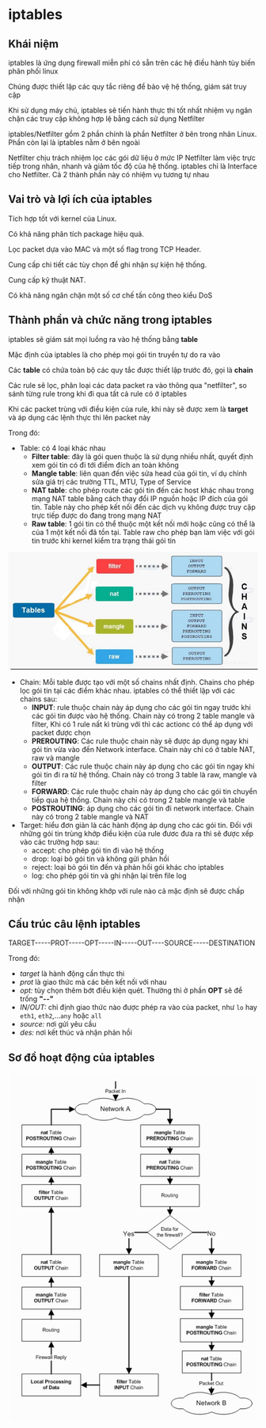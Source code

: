 # iptables
## Khái niệm 
iptables là ứng dụng firewall miễn phí có sẵn trên các hệ điều hành tùy biến phân phối linux

Chúng được thiết lập các quy tắc riêng để bảo vệ hệ thống, giám sát truy cập

Khi sử dụng máy chủ, iptables sẽ tiến hành thực thi tốt nhất nhiệm vụ ngăn chặn các truy cập không hợp lệ bằng cách sử dụng Netfilter

iptables/Netfilter gồm 2 phần chính là phần Netfilter ở bên trong nhân Linux. Phần còn lại là iptables nằm ở bên ngoài

Netfilter chịu trách nhiệm lọc các gói dữ liệu ở mức IP Netfilter làm việc trực tiếp trong nhân, nhanh và giảm tốc độ của hệ thống. iptables chỉ là Interface cho Netfilter. Cả 2 thành phần này có nhiệm vụ tương tự nhau
## Vai trò và lợi ích của iptables
Tích hợp tốt với kernel của Linux. 

Có khả năng phân tích package hiệu quả. 

Lọc packet dựa vào MAC và một số flag trong TCP Header. 

Cung cấp chi tiết các tùy chọn để ghi nhận sự kiện hệ thống. 

Cung cấp kỹ thuật NAT. 

Có khả năng ngăn chặn một số cơ chế tấn công theo kiểu DoS
## Thành phần và chức năng trong iptables
iptables sẽ giám sát mọi luồng ra vào hệ thống bằng __table__

Mặc định của iptables là cho phép mọi gói tin truyền tự do ra vào

Các __table__ có chứa toàn bộ các quy tắc được thiết lập trước đó, gọi là __chain__

Các rule sẽ lọc, phân loại các data packet ra vào thông qua "netfilter", so sánh từng rule trong khi đi qua tất cả rule có ở iptables

Khi các packet trùng với điều kiện của rule, khi này sẽ được xem là __target__ và áp dụng các lệnh thực thi lên packet này

Trong đó:
- Table: có 4 loại khác nhau
    - __Filter table__: đây là gói quen thuộc là sử dụng nhiều nhất, quyết định xem gói tin có đi tới điểm đích an toàn không
    - __Mangle table__: liên quan đến việc sửa head của gói tin, ví dụ chỉnh sửa giá trị các trường TTL, MTU, Type of Service
    - __NAT table__: cho phép route các gói tin đến các host khác nhau trong mạng NAT table bằng cách thay đổi IP nguồn hoặc IP đích của gói tin. Table này cho phép kết nối đến các dịch vụ không được truy cập trực tiếp được do đang trong mạng NAT
    - __Raw table__: 1 gói tin có thể thuộc một kết nối mới hoặc cũng có thể là của 1 một kết nối đã tồn tại. Table raw cho phép bạn làm việc với gói tin trước khi kernel kiểm tra trạng thái gói tin

![](/images/table_type.jpg)

- Chain: 
    Mỗi table được tạo với một số chains nhất định. Chains cho phép lọc gói tin tại các điểm khác nhau. iptables có thể thiết lập với các chains sau:
    - __INPUT__: rule thuộc chain này áp dụng cho các gói tin ngay trước khi các gói tin được vào hệ thống. Chain này có trong 2 table mangle và filter, Khi có 1 rule nất kì trùng với thì các actionc có thể áp dụng với packet được chọn
    - __PREROUTING__: Các rule thuộc chain này sẽ được áp dụng ngay khi gói tin vừa vào đến Network interface. Chain này chỉ có ở table NAT, raw và mangle
    - __OUTPUT__: Các rule thuộc chain này áp dụng cho các gói tin ngay khi gói tin đi ra từ hệ thống. Chain này có trong 3 table là raw, mangle và filter
    - __FORWARD__: Các rule thuộc chain này áp dụng cho các gói tin chuyển tiếp qua hệ thống. Chain này chỉ có trong 2 table mangle và table
    - __POSTROUTING__: áp dụng cho các gói tin đi network interface. Chain này có trong 2 table mangle và NAT
- Target: hiểu đơn giản là các hành động áp dụng cho các gói tin. Đối với những gói tin trùng khớp điều kiện của rule đươc đưa ra thì sẽ được xếp vào các trường hợp sau:
    - accept: cho phép gói tin đi vào hệ thống
    - drop: loại bỏ gói tin và không gửi phản hồi
    - reject: loại bỏ gói tin đến và phản hồi gói khác cho iptables
    - log: cho phép gói tin và ghi nhận lại trên file log

Đối với những gói tin không khớp với rule nào cả mặc định sẽ được chấp nhận

## Cấu trúc câu lệnh iptables
TARGET-----PROT-----OPT-----IN-----OUT----SOURCE-----DESTINATION

Trong đó:
- _target_ là hành động cần thực thi
- _prot_ là giao thức mà các bên kết nối với nhau 
- _opt:_ tùy chọn thêm bớt điều kiện quét. Thường thì ở phần __OPT__ sẽ để trống __"--"__
- _IN/OUT:_ chỉ định giao thức nào được phép ra vào của packet, như `lo` hay `eth1`, `eth2`,...`any` hoặc `all`
- _source:_ nơi gửi yêu cầu
- _des:_ nơi kết thúc và nhận phản hồi

## Sơ đồ hoạt động của iptables
![](/images/Iptables.gif)
